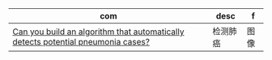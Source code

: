 com|desc|f
---|---|---|
[ Can you build an algorithm that automatically detects potential pneumonia cases? ](https://www.kaggle.com/c/rsna-pneumonia-detection-challenge)|检测肺癌|图像